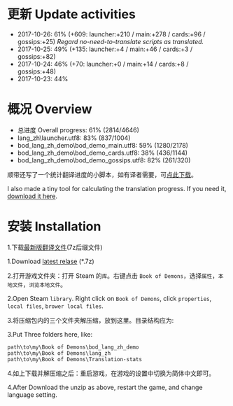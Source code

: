 # 更新 Update activities
* 2017-10-26: 61% (+609: launcher:+210 / main:+278 / cards:+96 / gossips:+25) *Regard no-need-to-translate scripts as translated.*
* 2017-10-25: 49% (+135: launcher:+4 / main:+46 / cards:+3 / gossips:+82)
* 2017-10-24: 46% (+70: launcher:+0 / main:+14 / cards:+8 / gossips:+48)
* 2017-10-23: 44%

# 概况 Overview

* 总进度 Overall progress: 61% (2814/4646)
* lang_zh\launcher.utf8: 83% (837/1004)
* bod_lang_zh_demo\bod_demo_main.utf8: 59% (1280/2178)
* bod_lang_zh_demo\bod_demo_cards.utf8: 38% (436/1144)
* bod_lang_zh_demo\bod_demo_gossips.utf8: 82% (261/320)

顺带还写了一个统计翻译进度的小脚本，如有译者需要，可[点此下载](https://github.com/xuchkang171/BoD-Translation-Zh/tree/master/Translation-stats)。

I also made a tiny tool for calculating the translation progress. If you need it, [download it here](https://github.com/xuchkang171/BoD-Translation-Zh/tree/master/Translation-stats).

# 安装 Installation
1.下载[最新版翻译文件](https://github.com/xuchkang171/BoD-Translation-Zh/releases)(7z后缀文件)

1.Download [latest relase](https://github.com/xuchkang171/BoD-Translation-Zh/releases) (*.7z) 

2.打开游戏文件夹：打开 Steam 的`库`。右键点击 `Book of Demons`，选择`属性`，`本地文件`，`浏览本地文件`。

2.Open Steam `library`. Right click on `Book of Demons`, click `properties`, `local files`, `brower local files`.

3.将压缩包内的三个文件夹解压缩，放到这里。目录结构应为:

3.Put Three folders here, like:

    path\to\my\Book of Demons\bod_lang_zh_demo
    path\to\my\Book of Demons\lang_zh
    path\to\my\Book of Demons\Translation-stats

4.如上下载并解压缩之后：重启游戏，在游戏的设置中切换为简体中文即可。

4.After Download the unzip as above, restart the game, and change language setting.